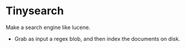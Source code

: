 # Tinysearch

Make a search engine like lucene.

- Grab as input a regex blob, and then index the documents on disk.
